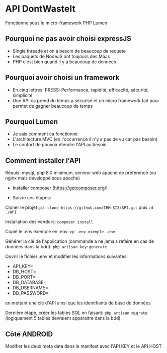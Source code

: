 # API DontWasteIt

Fonctionne sous le micro-framework PHP Lumen

## Pourquoi ne pas avoir choisi expressJS
* Single threadé et on a besoin de beaucoup de requete
* Les paquets de NodeJS ont toujours des MàJs
* PHP c'est bien quand il y a beaucoup de données

## Pourquoi avoir choisi un framework
* En cinq lettres: PRESS: Performance, rapidité, efficacité, sécurité, simplicité
* Une API ca prend du temps a sécurisé et un micro framework fait pour permet de gagner beaucoup de temps

## Pourquoi Lumen
* Je sais comment ca fonctionne
* L'architecture MVC (en l'occurrence il n'y a pas de vu car pas besoin)
* Le confort de pouvoir étendre l'API au besoin

## Comment installer l'API

Requis: mysql, php 8.0 minimum, serveur web apache de préférence (ou nginx mais développé sous apache)

* Installer composer (https://getcomposer.org/)

* Suivre ces étapes:

Cloner le projet `git clone https://github.com/IHM-SI3/API.git` puis `cd ./API`

Installation des vendors: `composer install`

Copié le .env.exemple en .env: `cp .env.exemple .env`

Générer la clé de l'application (commande a ne jamais refaire en cas de données dans la bdd): `php artisan key:generate`

Ouvrir le fichier .env et modifier les informations suivantes:

* API_KEY=
* DB_HOST=
* DB_PORT=
* DB_DATABASE=
* DB_USERNAME=
* DB_PASSWORD=

en mettant une clé d'API ainsi que les identifiants de base de données

Dernière étape, créer les tables SQL en faisant: `php artisan migrate` (logiquement 5 tables devraient apparaitre dans la bdd)

## Côté ANDROID

Modifier les deux meta data dans le manifest avec l'API KEY et le API HOST
